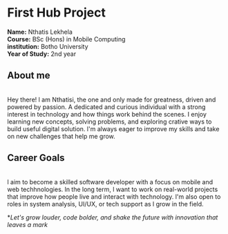 # First Hub Project

**Name:** Nthatis Lekhela
<br>**Course:** BSc (Hons) in Mobile Computing 
<br>**institution:** Botho University
<br>**Year of Study:** 2nd year

## About me
<br>Hey there! l am Nthatisi, the one and only made for greatness, driven and powered by passion. A dedicated and curious individual with a strong interest in technology and how things work behind the scenes. I enjoy learning new concepts, solving problems, and exploring crative ways to build useful digital solution. l'm always eager to improve my skills and take on new challenges that help me grow.

## Career Goals
<br>l aim to become a skilled software developer with a focus on mobile and web techhnologies. ln the long term, l want to work on real-world projects that improve how people live and interact with technology. l'm also open to roles in system analysis, UI/UX, or tech support as l grow in the field.

**Let's grow louder, code bolder, and shake the future with innovation that leaves a mark*
